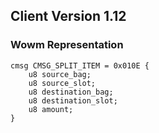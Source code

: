 ## Client Version 1.12

### Wowm Representation
```rust,ignore
cmsg CMSG_SPLIT_ITEM = 0x010E {
    u8 source_bag;    
    u8 source_slot;    
    u8 destination_bag;    
    u8 destination_slot;    
    u8 amount;    
}

```
